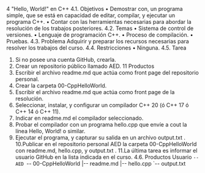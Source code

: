 4
"Hello, World!" en C++
4.1. Objetivos
• Demostrar con, un programa simple, que se está en capacidad de editar,
compilar, y ejecutar un programa C++.
• Contar con las herramientas necesarias para abordar la resolución de los
trabajos posteriores.
4.2. Temas
• Sistema de control de versiones.
• Lenguaje de programación C++.
• Proceso de compilación.
• Pruebas.
4.3. Problema
Adquirir y preparar los recursos necesarias para resolver los trabajos del curso.
4.4. Restricciones
• Ninguna.
4.5. Tarea
1. Si no posee una cuenta GitHub, crearla.
2. Crear un repositorio público llamado AED.
11
Productos
3. Escribir el archivo readme.md que actúa como front page del repositorio
personal.
4. Crear la carpeta 00-CppHelloWorld.
5. Escribir el archivo readme.md que actúa como front page de la resolución.
6. Seleccionar, instalar, y configurar un compilador C++ 20 (ó C++ 17 ó C++ 14
ó C++ 11).
7. Indicar en readme.md el compilador seleccionado.
8. Probar el compilador con un programa hello.cpp que envíe a cout la línea
Hello, World! o similar.
9. Ejecutar el programa, y capturar su salida en un archivo output.txt .
10.Publicar en el repositorio personal AED la carpeta 00-CppHelloWorld con
readme.md, hello.cpp, y output.txt .
11.La última tarea es informar el usuario GitHub en la lista indicada en el curso.
4.6. Productos
Usuario
`-- AED
 `-- 00-CppHelloWorld
 |-- readme.md
 |-- hello.cpp
 `-- output.txt
